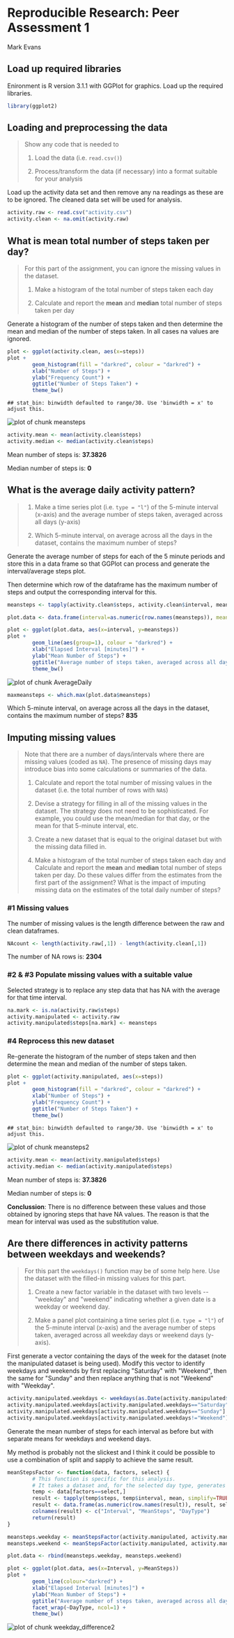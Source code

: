 # Reproducible Research: Peer Assessment 1
Mark Evans
## Load up required libraries
Enironment is R version 3.1.1 with GGPlot for graphics. Load up the required libraries.


```r
library(ggplot2)
```


## Loading and preprocessing the data
>Show any code that is needed to
>
>1. Load the data (i.e. `read.csv()`)
>
>2. Process/transform the data (if necessary) into a format suitable for your analysis

Load up the activity data set and then remove any na readings as these are to be ignored. The cleaned data set will be used for analysis.


```r
activity.raw <- read.csv("activity.csv")
activity.clean <- na.omit(activity.raw)
```


## What is mean total number of steps taken per day?
>For this part of the assignment, you can ignore the missing values in the dataset.
>
>1. Make a histogram of the total number of steps taken each day
>
>2. Calculate and report the **mean** and **median** total number of steps taken per day

Generate a histogram of the number of steps taken and then determine the mean and median of the number of steps taken. In all cases na values are ignored.


```r
plot <- ggplot(activity.clean, aes(x=steps))
plot +
        geom_histogram(fill = "darkred", colour = "darkred") +
        xlab("Number of Steps") +
        ylab("Frequency Count") +
        ggtitle("Number of Steps Taken") +
        theme_bw()
```

```
## stat_bin: binwidth defaulted to range/30. Use 'binwidth = x' to adjust this.
```

![plot of chunk meansteps](./PA1_template_files/figure-html/meansteps.png) 

```r
activity.mean <- mean(activity.clean$steps)
activity.median <- median(activity.clean$steps)
```
Mean number of steps is: **37.3826**

Median number of steps is: **0**


## What is the average daily activity pattern?
>1. Make a time series plot (i.e. `type = "l"`) of the 5-minute interval (x-axis) and the average number of steps taken, averaged across all days (y-axis)
>
>2. Which 5-minute interval, on average across all the days in the dataset, contains the maximum number of steps?

Generate the average number of steps for each of the 5 minute periods and store this in a data frame so that GGPlot can process and generate the interval/average steps plot.

Then determine which row of the dataframe has the maximum number of steps and output the corresponding interval for this.


```r
meansteps <- tapply(activity.clean$steps, activity.clean$interval, mean, simplify=TRUE)

plot.data <- data.frame(interval=as.numeric(row.names(meansteps)), meansteps=as.numeric(meansteps))

plot <- ggplot(plot.data, aes(x=interval, y=meansteps))
plot +
        geom_line(aes(group=1), colour = "darkred") +
        xlab("Elapsed Interval [minutes]") +
        ylab("Mean Number of Steps") +
        ggtitle("Average number of steps taken, averaged across all days") +
        theme_bw()
```

![plot of chunk AverageDaily](./PA1_template_files/figure-html/AverageDaily.png) 

```r
maxmeansteps <- which.max(plot.data$meansteps)
```

Which 5-minute interval, on average across all the days in the dataset, contains the maximum number of steps? **835**


## Imputing missing values
>Note that there are a number of days/intervals where there are missing
>values (coded as `NA`). The presence of missing days may introduce
>bias into some calculations or summaries of the data.
>
>1. Calculate and report the total number of missing values in the dataset (i.e. the total number of rows with `NA`s)
>
>2. Devise a strategy for filling in all of the missing values in the dataset. The strategy does not need to be sophisticated. For example, you could use the mean/median for that day, or the mean for that 5-minute interval, etc.
>
>3. Create a new dataset that is equal to the original dataset but with the missing data filled in.
>
>4. Make a histogram of the total number of steps taken each day and Calculate and report the **mean** and **median** total number of steps taken per day. Do these values differ from the estimates from the first part of the assignment? What is the impact of imputing missing data on the estimates of the total daily number of steps?


### #1 Missing values
The number of missing values is the length difference between the raw and clean dataframes.


```r
NAcount <- length(activity.raw[,1]) - length(activity.clean[,1])
```

The number of NA rows is: **2304**


### #2 & #3 Populate missing values with a suitable value
Selected strategy is to replace any step data that has NA with the average for that time interval.


```r
na.mark <- is.na(activity.raw$steps)
activity.manipulated <- activity.raw
activity.manipulated$steps[na.mark] <- meansteps
```


### #4 Reprocess this new dataset
Re-generate the histogram of the number of steps taken and then determine the mean and median of the number of steps taken. 


```r
plot <- ggplot(activity.manipulated, aes(x=steps))
plot +
        geom_histogram(fill = "darkred", colour = "darkred") +
        xlab("Number of Steps") +
        ylab("Frequency Count") +
        ggtitle("Number of Steps Taken") +
        theme_bw()
```

```
## stat_bin: binwidth defaulted to range/30. Use 'binwidth = x' to adjust this.
```

![plot of chunk meansteps2](./PA1_template_files/figure-html/meansteps2.png) 

```r
activity.mean <- mean(activity.manipulated$steps)
activity.median <- median(activity.manipulated$steps)
```
Mean number of steps is: **37.3826**

Median number of steps is: **0**

**Conclussion**: There is no difference between these values and those obtained by ignoring steps that have NA values. The reason is that the mean for interval was used as the substitution value.


## Are there differences in activity patterns between weekdays and weekends?
>For this part the `weekdays()` function may be of some help here. Use
>the dataset with the filled-in missing values for this part.
>
>1. Create a new factor variable in the dataset with two levels -- "weekday" and "weekend" indicating whether a given date is a weekday or weekend day.
>
>2. Make a panel plot containing a time series plot (i.e. `type = "l"`) of the 5-minute interval (x-axis) and the average number of steps taken, averaged across all weekday days or weekend days (y-axis).

First generate a vector containing the days of the week for the dataset (note the manipulated dataset is being used).
Modify this vector to identify weekdays and weekends by first replacing "Saturday" with "Weekend", then the same for "Sunday" and then replace anything that is not "Weekend" with "Weekday".


```r
activity.manipulated.weekdays <- weekdays(as.Date(activity.manipulated$date))
activity.manipulated.weekdays[activity.manipulated.weekdays=="Saturday"] <- "Weekend"
activity.manipulated.weekdays[activity.manipulated.weekdays=="Sunday"] <- "Weekend"
activity.manipulated.weekdays[activity.manipulated.weekdays!="Weekend"] <- "Weekday"
```

Generate the mean number of steps for each interval as before but with separate means for weekdays and weekend days.

My method is probably not the slickest and I think it could be possible to use a combination of split and sapply to achieve the same result.


```r
meanStepsFactor <- function(data, factors, select) {
        # This function is specific for this analysis.
        # It takes a dataset and, for the selected day type, generates the mean number of steps for each interval 
        temp <- data[factors==select,]
        result <- tapply(temp$steps, temp$interval, mean, simplify=TRUE)
        result <- data.frame(as.numeric(row.names(result)), result, select)
        colnames(result) <- c("Interval", "MeanSteps", "DayType")       
        return(result)
}

meansteps.weekday <- meanStepsFactor(activity.manipulated, activity.manipulated.weekdays, "Weekday")
meansteps.weekend <- meanStepsFactor(activity.manipulated, activity.manipulated.weekdays, "Weekend")

plot.data <- rbind(meansteps.weekday, meansteps.weekend)

plot <- ggplot(plot.data, aes(x=Interval, y=MeanSteps))
plot +
        geom_line(colour="darkred") +
        xlab("Elapsed Interval [minutes]") +
        ylab("Mean Number of Steps") +
        ggtitle("Average number of steps taken, averaged across all days") +
        facet_wrap(~DayType, ncol=1) +
        theme_bw()
```

![plot of chunk weekday_difference2](./PA1_template_files/figure-html/weekday_difference2.png) 

